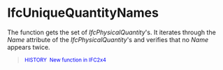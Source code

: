 # IfcUniqueQuantityNames

The function gets the set of _IfcPhysicalQuantity_'s.
It iterates through the _Name_ attribute of the _IfcPhysicalQuantity_'s
and verifies that no _Name_ appears twice.
> <span style="font-size:smaller;color:blue">HISTORY&nbsp; 
    New function in IFC2x4</span>
>
